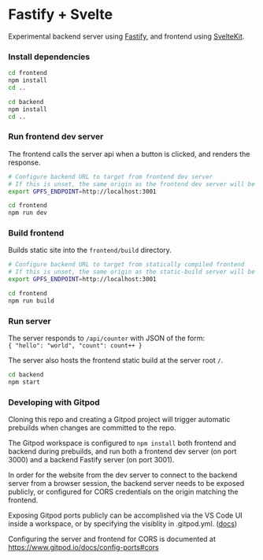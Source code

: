 # Fastify + Svelte

Experimental backend server using [Fastify](https://www.fastify.io/), and frontend using [SvelteKit](https://kit.svelte.dev/).

### Install dependencies

```sh
cd frontend
npm install
cd ..

cd backend
npm install
cd ..
```

### Run frontend dev server
The frontend calls the server api when a button is clicked, and renders the response.

```sh
# Configure backend URL to target from frontend dev server
# If this is unset, the same origin as the frontend dev server will be used.
export GPFS_ENDPOINT=http://localhost:3001

cd frontend
npm run dev
```

### Build frontend
Builds static site into the `frontend/build` directory.

```sh
# Configure backend URL to target from statically compiled frontend
# If this is unset, the same origin as the static-build server will be used.
export GPFS_ENDPOINT=http://localhost:3001

cd frontend
npm run build
```

### Run server
The server responds to `/api/counter` with JSON of the form:  
`{ "hello": "world", "count": count++ }`

The server also hosts the frontend static build at the server root `/`.

```sh
cd backend
npm start
```

### Developing with Gitpod
Cloning this repo and creating a Gitpod project will trigger automatic prebuilds 
when changes are committed to the repo.

The Gitpod workspace is configured to `npm install` both frontend and backend during prebuilds,
and run both a frontend dev server (on port 3000) and a backend Fastify server (on port 3001).

In order for the website from the dev server to connect to the backend server from a browser
session, the backend server needs to be exposed publicly, or configured for CORS credentials
on the origin matching the frontend.

Exposing Gitpod ports publicly can be accomplished via the VS Code UI inside a workspace,
or by specifying the visiblity in .gitpod.yml.
([docs](https://www.gitpod.io/docs/config-ports#configure-the-opening-behavior))

Configuring the server and frontend for CORS is documented at https://www.gitpod.io/docs/config-ports#cors

